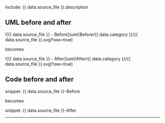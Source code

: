 
include: {{ data.source_file }}.description

## UML before and after

![{{ data.source_file }} - Before](uml/Before/{{ data.category }}/{{ data.source_file }}.svg?raw=true)

becomes

![{{ data.source_file }} - After](uml/After/{{ data.category }}/{{ data.source_file }}.svg?raw=true)

## Code before and after

snippet: {{ data.source_file }}-Before

becomes

snippet: {{ data.source_file }}-After

-----


